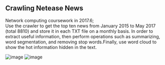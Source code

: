 Crawling Netease News
------
Network computing coursework in 2017.6;  
Use the crawler to get the top ten news from January 2015 to May 2017 (total 8810) and store it in each TXT file on a monthly basis. In order to extract useful information, then perform operations such as summarizing, word segmentation, and removing stop words.Finally, use word cloud to show the hot information hidden in the text.  

![image](https://github.com/Torero2016/PaWangyi/blob/master/2.png)
![image](https://github.com/Torero2016/PaWangyi/blob/master/3.png)
